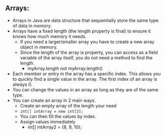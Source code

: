## Arrays:

- Arrays in Java are data structure that sequentially store the same type of data in memory.
- Arrays have a fixed length (the length property is final) to ensure it knows how much memory it needs.
    - If you need a larger/smaller array you have to create a new array object in memory.
    - Since the length of the array is property, you can access as a field variable of the array itself, you do not need a method to find the length.
        - myArray.length not myArray.length()
- Each member or entry in the array has a specific index. This allows you to quickly find a single value in the array. The first index of an array is always 0.
- You can change the values in an array as long as they are of the same type.
- You can create an array in 2 main ways.
    - Create an empty array of the length your need
    - `int[] intArray = new int[3];`
    - You can then fill the values by index.
    - Assign values immediately
        - int[] intArray2 = {8, 9, 10};